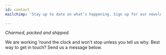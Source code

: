```yaml
---
id: contact
mailchimp: 'Stay up to date on what’s happening. Sign up for our newsletter.'
  
---
```


_Charmed, packed and shipped._

We are working ’round the clock and won’t stop unless you tell us why. 
Best way to get in touch? Send us a message below.
